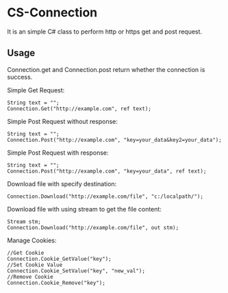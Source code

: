 CS-Connection
=============

It is an simple C# class to perform http or https get and post request.

## Usage

Connection.get and Connection.post return whether the connection is success.

Simple Get Request:

```
String text = "";
Connection.Get("http://example.com", ref text);
```

Simple Post Request without response:

```
String text = "";
Connection.Post("http://example.com", "key=your_data&key2=your_data");
```

Simple Post Request with response:

```
String text = "";
Connection.Post("http://example.com", "key=your_data", ref text);
```

Download file with specify destination:

```
Connection.Download("http://example.com/file", "c:/localpath/");
```

Download file with using stream to get the file content:

```
Stream stm;
Connection.Download("http://example.com/file", out stm);
```

Manage Cookies:

```
//Get Cookie
Connection.Cookie_GetValue("key");
//Set Cookie Value
Connection.Cookie_SetValue("key", "new_val");
//Remove Cookie
Connection.Cookie_Remove("key");
```


